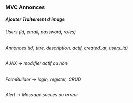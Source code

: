 ### MVC Annonces
##### Ajouter Traitement d'image 

######  Users (id, email, password, roles)
######  Annonces (id, titre, description, actif, created_at, users_id)

######  AJAX -> modifier actif ou non
######  FormBuilder -> login, register, CRUD
######  Alert -> Message succès ou erreur